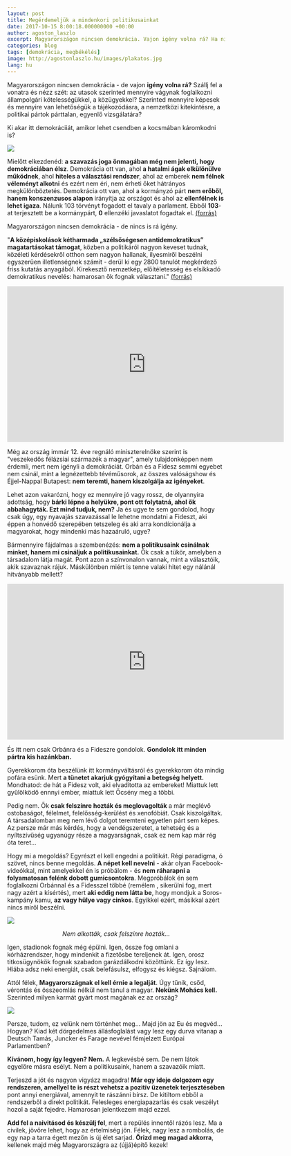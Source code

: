 ```yaml
---
layout: post
title: Megérdemeljük a mindenkori politikusainkat
date: 2017-10-15 8:00:18.000000000 +00:00
author: agoston_laszlo
excerpt: Magyarországon nincsen demokrácia. Vajon igény volna rá? Ha nincsen, mi Magyarország jövője? Mi hozhat változást? Nem látom pozitívan a helyzetet. Miért nem szeretném bántani Orbánt többé?
categories: blog
tags: [demokrácia, megbékélés]
image: http://agostonlaszlo.hu/images/plakatos.jpg
lang: hu
---
```

Magyarországon nincsen demokrácia - de vajon **igény volna rá?** Szállj fel a vonatra és nézz szét: az utasok szerinted mennyire vágynak foglalkozni állampolgári kötelességükkel, a közügyekkel? Szerinted mennyire képesek és mennyire van lehetőségük a tájékozódásra, a nemzetközi kitekintésre, a politikai pártok párttalan, egyenlő vizsgálatára? 

Ki akar itt demokráciiát, amikor lehet csendben a kocsmában káromkodni is? 

![](http://agostonlaszlo.hu/images/kormanyvaltas.jpg)

Mielőtt elkezdenéd: **a szavazás joga önmagában még nem jelenti, hogy demokráciában élsz**. Demokrácia ott van, ahol **a hatalmi ágak elkülönülve működnek**, ahol **hiteles a választási rendszer**, ahol az emberek **nem félnek véleményt alkotni** és ezért nem éri, nem érheti őket hátrányos megkülönböztetés. Demokrácia ott van, ahol a kormányzó párt **nem erőből, hanem konszenzusos alapon** irányítja az országot és ahol az **ellenfélnek is lehet igaza**. Nálunk 103 törvényt fogadott el tavaly a parlament. Ebből **103**-at terjesztett be a kormánypárt, **0** ellenzéki javaslatot fogadtak el. [(forrás)](http://index.hu/belfold/2017/06/16/fidesz_ellenzek_103_0_parlamenti_tavasz_statisztikaja/)

Magyarországon nincsen demokrácia - de nincs is rá igény.

"**A középiskolások kétharmada „szélsőségesen antidemokratikus” magatartásokat támogat**, közben a politikáról nagyon keveset tudnak, közéleti kérdésekről otthon sem nagyon hallanak, ilyesmiről beszélni egyszerűen illetlenségnek számít - derül ki egy 2800 tanulót megkérdező friss kutatás anyagából. Kirekesztő nemzetkép, előítéletesség és elsikkadó demokratikus nevelés: hamarosan ők fognak választani." [(forrás)](http://index.hu/tudomany/2017/09/15/eros_vezetot_es_odauto_partokat_akarnak_a_kozepiskolasok/)

<iframe src="https://player.vimeo.com/video/238252631" width="640" height="360" frameborder="0" webkitallowfullscreen mozallowfullscreen allowfullscreen></iframe>

Még az ország immár 12. éve regnáló miniszterelnöke szerint is "veszekedős félázsiai származék a magyar", amely tulajdonképpen nem érdemli, mert nem igényli a demokráciát. Orbán és a Fidesz semmi egyebet nem csinál, mint a legnézettebb tévéműsorok, az összes valóságshow és Éjjel-Nappal Butapest: **nem teremti, hanem kiszolgálja az igényeket**.

Lehet azon vakarózni, hogy ez mennyire jó vagy rossz, de olyannyira adottság, hogy **bárki lépne a helyükre, pont ott folytatná, ahol ők abbahagyták. Ezt mind tudjuk, nem?** Ja és ugye te sem gondolod, hogy csak úgy, egy nyavajás szavazással le lehetne mondatni a Fideszt, aki éppen a honvédő szerepében tetszeleg és aki arra kondícionálja a magyarokat, hogy mindenki más hazaáruló, ugye? 

Bármennyire fájdalmas a szembenézés: **nem a politikusaink csinálnak minket, hanem mi csináljuk a politikusainkat.** Ők csak a tükör, amelyben a társadalom látja magát. Pont azon a színvonalon vannak, mint a választóik, akik szavaznak rájuk. Máskülönben miért is tenne valaki hitet egy nálánál hitványabb mellett?

<iframe src="https://player.vimeo.com/video/238252998" width="640" height="360" frameborder="0" webkitallowfullscreen mozallowfullscreen allowfullscreen></iframe>

És itt nem csak Orbánra és a Fideszre gondolok. **Gondolok itt minden pártra kis hazánkban.**

Gyerekkorom óta beszélünk itt kormányváltásról és gyerekkorom óta mindig pofára esünk. Mert **a tünetet akarjuk gyógyítani a betegség helyett.** Mondhatod: de hát a Fidesz volt, aki elvadította az embereket! Miattuk lett gyűlölködő ennnyi ember, miattuk lett Őcsény meg a többi.

Pedig nem. Ők **csak felszínre hozták és meglovagolták** a már meglévő ostobaságot, félelmet, felelősség-kerülést és xenofóbiát. Csak kiszolgáltak. A társadalomban meg nem lévő dolgot teremteni egyetlen párt sem képes. Az persze már más kérdés, hogy a vendégszeretet, a tehetség és a nyíltszívűség ugyanúgy része a magyarságnak, csak ez nem kap már rég óta teret...

Hogy mi a megoldás? Egyrészt el kell engedni a politikát. Régi paradigma, ó szövet, nincs benne megoldás. **A népet kell nevelni** - akár olyan Facebook-videókkal, mint amelyekkel én is próbálom - és **nem ráharapni a folyamatosan felénk dobott gumicsontokra**. Megpróbálok én sem foglalkozni Orbánnal és a Fidesszel többé (remélem , sikerülni fog, mert nagy azért a kísértés), mert **aki eddig nem látta be**, hogy mondjuk a Soros-kampány kamu, **az vagy hülye vagy cinkos**. Egyikkel ezért, másikkal azért nincs miről beszélni.

![](http://civilhetes.net/sites/default/files/kepek/71ybc72dq50wnydds_0.jpg)
<center><i>Nem alkották, csak felszínre hozták...</i></center>

Igen, stadionok fognak még épülni. Igen, össze fog omlani a kórházrendszer, hogy mindenkit a fizetősbe tereljenek át. Igen, orosz titkosügynökök fognak szabadon garázdálkodni közöttünk. Ez így lesz. Hiába adsz neki energiát, csak belefásulsz, elfogysz és kiégsz. Sajnálom.

Attól félek, **Magyarországnak el kell érnie a legalját**. Úgy tűnik, csőd, vérontás és összeomlás nélkül nem tanul a magyar. **Nekünk Mohács kell.** Szerinted milyen karmát gyárt most magának ez az ország?

![](http://agostonlaszlo.hu/images/plakatos.jpg)

Persze, tudom, ez velünk nem történhet meg... Majd jön az Eu és megvéd... Hogyan? Kiad két dörgedelmes állásfoglalást vagy lesz egy durva vitanap a Deutsch Tamás, Juncker és Farage nevével fémjelzett Európai Parlamentben?

**Kívánom, hogy így legyen? Nem.** A legkevésbé sem. De nem látok egyelőre másra esélyt. Nem a politikusaink, hanem a szavazóik miatt.

Terjeszd a jót és nagyon vigyázz magadra! **Már egy ideje dolgozom egy rendszeren, amellyel te is részt vehetsz a pozitív üzenetek terjesztésében** pont annyi energiával, amennyit te rászánni bírsz. De kitiltom ebből a rendszerből a direkt politikát. Felesleges energiapazarlás és csak veszélyt hozol a saját fejedre. Hamarosan jelentkezem majd ezzel.

**Add fel a naivitásod és készülj fel**, mert a repülés innentől rázós lesz. Ma a civilek, jövőre lehet, hogy az értelmiség jön. Félek, nagy lesz a rombolás, de egy nap a tarra égett mezőn is új élet sarjad. **Őrizd meg magad akkorra**, kellenek majd még Magyarországra az (újjá)építő kezek!
